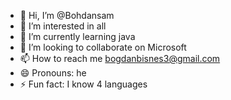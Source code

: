 - 👋 Hi, I’m @Bohdansam
- 👀 I’m interested in all
- 🌱 I’m currently learning java
- 💞️ I’m looking to collaborate on Microsoft 
- 📫 How to reach me bogdanbisnes3@gmail.com
- 😄 Pronouns: he
- ⚡ Fun fact: I know 4 languages
